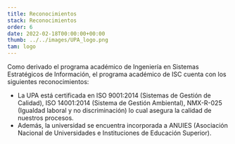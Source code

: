 ```yaml
---
title: Reconocimientos
stack: Reconocimientos
order: 6
date: 2022-02-18T00:00:00+00:00
thumb: ../../images/UPA_logo.png
tam: logo
---
```

<p class="textoJustificado">
Como derivado el programa académico de Ingeniería en Sistemas Estratégicos de Información, el programa académico de ISC cuenta con los siguientes reconocimientos:
</p>
<div class="textoJustificado">
 
  <ul>
     <li> 
     La UPA está certificada en ISO 9001:2014 (Sistemas de Gestión de Calidad), ISO 14001:2014 (Sistema de Gestión Ambiental), NMX-R-025 (Igualdad laboral y no discriminación) lo cual asegura la calidad de nuestros procesos.
    </li>
    <li>Además, la universidad se encuentra incorporada a ANUIES (Asociación Nacional de Universidades e Instituciones de Educación Superior).</li>
  </ul>
</div>